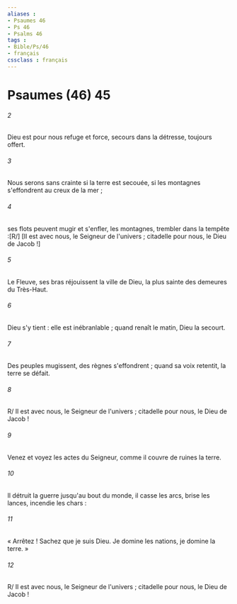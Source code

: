 ```yaml
---
aliases : 
- Psaumes 46
- Ps 46
- Psalms 46
tags : 
- Bible/Ps/46
- français
cssclass : français
---
```


# Psaumes (46) 45

###### 2
Dieu est pour nous refuge et force, secours dans la détresse, toujours offert.
###### 3
Nous serons sans crainte si la terre est secouée, si les montagnes s'effondrent au creux de la mer ;
###### 4
ses flots peuvent mugir et s'enfler, les montagnes, trembler dans la tempête :[R/] [Il est avec nous, le Seigneur de l'univers ; citadelle pour nous, le Dieu de Jacob !]
###### 5
Le Fleuve, ses bras réjouissent la ville de Dieu, la plus sainte des demeures du Très-Haut.
###### 6
Dieu s'y tient : elle est inébranlable ; quand renaît le matin, Dieu la secourt.
###### 7
Des peuples mugissent, des règnes s'effondrent ; quand sa voix retentit, la terre se défait.
###### 8
R/ Il est avec nous, le Seigneur de l'univers ; citadelle pour nous, le Dieu de Jacob !
###### 9
Venez et voyez les actes du Seigneur, comme il couvre de ruines la terre.
###### 10
Il détruit la guerre jusqu'au bout du monde, il casse les arcs, brise les lances, incendie les chars :
###### 11
« Arrêtez ! Sachez que je suis Dieu. Je domine les nations, je domine la terre. »
###### 12
R/ Il est avec nous, le Seigneur de l'univers ; citadelle pour nous, le Dieu de Jacob !
